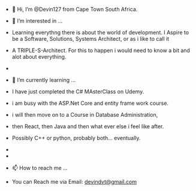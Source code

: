 - 👋 Hi, I’m @Devin127 from Cape Town South Africa.

- 👀 I’m interested in ...
- Learning everythng there is about the world of development. I Aspire to be a Software, Solutions, Systems Architect, or as i like to call it
- A TRIPLE-S-Architect. For this to happen i would need to know a bit and alot about everything. 
- 
- 🌱 I’m currently learning ...
- I have just completed the C# MAsterClass on Udemy. 
- i am busy with the ASP.Net Core and entity frame work course. 
- i will then move on to a Course in Database Administration, 
- then React, then Java and then what ever else i feel like after. 
- Possibly C++ or python, probably both... eventually. 
- 
- 

- 📫 How to reach me ...
- You can Reach me via Email: devindvt@gmail.com

<!---
Devin127/Devin127 is a ✨ special ✨ repository because its `README.md` (this file) appears on your GitHub profile.
You can click the Preview link to take a look at your changes.
--->
